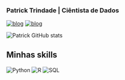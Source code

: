 
### Patrick Trindade | Ciêntista de Dados

[![blog](https://img.shields.io/badge/Instagram-E4405F?style=for-the-badge&logo=instagram&logoColor=white)](https://www.instagram.com/p_trindade7/)
[![blog](https://img.shields.io/badge/LinkedIn-0077B5?style=for-the-badge&logo=linkedin&logoColor=white)](https://www.linkedin.com/in/patrick-trindade-176a15267/)

![Patrick GitHub stats](https://github-readme-stats.vercel.app/api?username=PatrickTrindade123&show_icons=true&theme=radical)


## Minhas skills

<div style="display: inline_block">
  <img align="center" alt="Python" src="https://img.shields.io/badge/Python-3776AB?style=for-the-badge&logo=python&logoColor=white" />
  <img align="center" alt="R" src="https://img.shields.io/badge/R-276DC3?style=for-the-badge&logo=r&logoColor=white" />
  <img align="center" alt="SQL" src="https://camo.githubusercontent.com/8ad1d7ee571429a20d71e621f119f851f3cc88c98bb6d7f1ee096f619f1d5961/68747470733a2f2f696d672e736869656c64732e696f2f62616467652f53514c2d3434373941313f7374796c653d666f722d7468652d6261646765266c6f676f3d706f737467726573716c266c6f676f436f6c6f723d7768697465" />
</div><br/>
